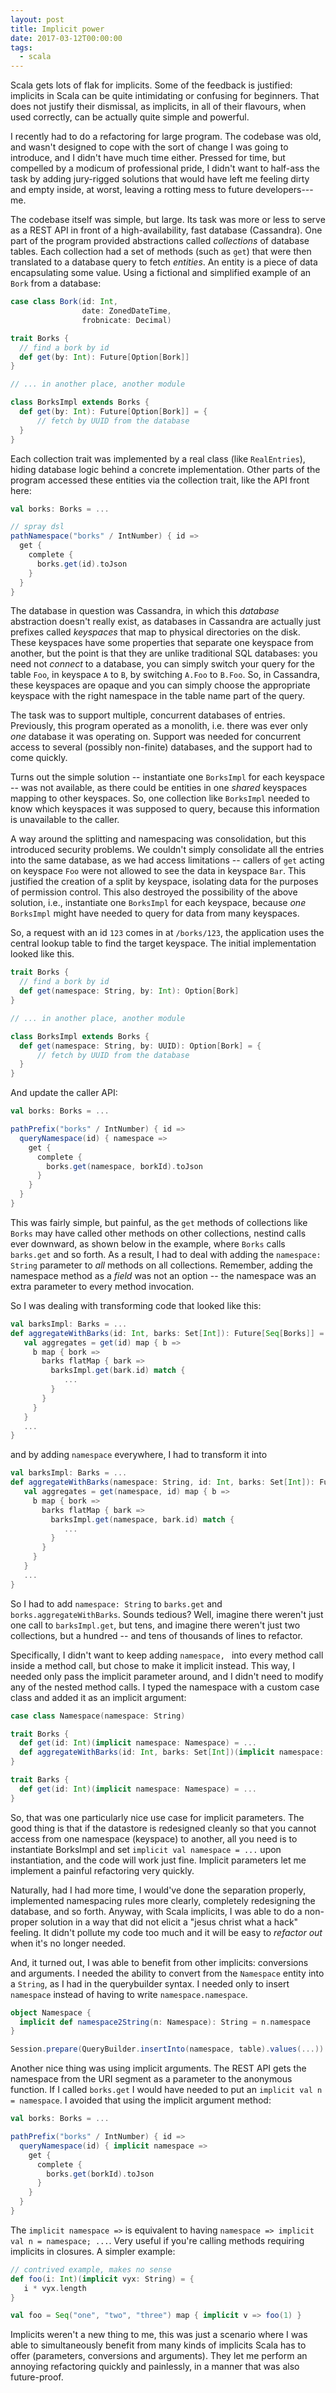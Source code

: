 ```yaml
---
layout: post
title: Implicit power
date: 2017-03-12T00:00:00
tags:
  - scala
---
```


Scala gets lots of flak for implicits. Some of the feedback is justified: implicits in Scala can be
quite intimidating or confusing for beginners. That does not justify their dismissal, as implicits,
in all of their flavours, when used correctly, can be actually quite simple and powerful.

I recently had to do a refactoring for large program. The codebase was old, and wasn't designed to
cope with the sort of change I was going to introduce, and I didn't have much time either. Pressed
for time, but compelled by a modicum of professional pride, I didn't want to half-ass the task by
adding jury-rigged solutions that would have left me feeling dirty and empty inside, at worst,
leaving a rotting mess to future developers---me.

The codebase itself was simple, but large. Its task was more or less to serve as a REST API in front
of a high-availability, fast database (Cassandra). One part of the program provided abstractions
called *collections* of database tables. Each collection had a set of methods (such as `get`) that
were then translated to a database query to fetch *entities*. An entity is a piece of data
encapsulating some value. Using a fictional and simplified example of an `Bork` from a database:

``` scala
case class Bork(id: Int,
                date: ZonedDateTime,
                frobnicate: Decimal)

trait Borks {
  // find a bork by id
  def get(by: Int): Future[Option[Bork]]
}

// ... in another place, another module

class BorksImpl extends Borks {
  def get(by: Int): Future[Option[Bork]] = {
      // fetch by UUID from the database
  }
}
```

Each collection trait was implemented by a real class (like `RealEntries`), hiding database logic
behind a concrete implementation. Other parts of the program accessed these entities via the
collection trait, like the API front here:

``` scala
val borks: Borks = ...

// spray dsl
pathNamespace("borks" / IntNumber) { id =>
  get {
    complete {
      borks.get(id).toJson
    }
  }
}
```

The database in question was Cassandra, in which this *database* abstraction doesn't really exist,
as databases in Cassandra are actually just prefixes called *keyspaces* that map to physical
directories on the disk. These keyspaces have some properties that separate one keyspace from
another, but the point is that they are unlike traditional SQL databases: you need not *connect* to
a database, you can simply switch your query for the table `Foo`, in keyspace `A` to `B`, by
switching `A.Foo` to `B.Foo`. So, in Cassandra, these keyspaces are opaque and you can simply choose
the appropriate keyspace with the right namespace in the table name part of the query.

The task was to support multiple, concurrent databases of entries. Previously, this program operated as a
monolith, i.e. there was ever only *one* database it was operating on. Support was needed for
concurrent access to several (possibly non-finite) databases, and the support had to come quickly.

Turns out the simple solution -- instantiate one `BorksImpl` for each keyspace -- was not available,
as there could be entities in one *shared* keyspaces mapping to other keyspaces. So, one collection
like `BorksImpl` needed to know which keyspaces it was supposed to query, because this information
is unavailable to the caller.

A way around the splitting and namespacing was consolidation, but this introduced security
problems. We couldn't simply consolidate all the entries into the same database, as we had access
limitations -- callers of `get` acting on keyspace `Foo` were not allowed to see the data in
keyspace `Bar`. This justified the creation of a split by keyspace, isolating data for the purposes
of permission control. This also destroyed the possibility of the above solution, i.e., instantiate
one `BorksImpl` for each keyspace, because *one* `BorksImpl` might have needed to query for data
from many keyspaces.

So, a request with an id `123` comes in at `/borks/123`, the application uses the central lookup
table to find the target keyspace. The initial implementation looked like this.

``` scala
trait Borks {
  // find a bork by id
  def get(namespace: String, by: Int): Option[Bork]
}

// ... in another place, another module

class BorksImpl extends Borks {
  def get(namespace: String, by: UUID): Option[Bork] = {
      // fetch by UUID from the database
  }
}
```

And update the caller API: 

``` scala
val borks: Borks = ...

pathPrefix("borks" / IntNumber) { id =>
  queryNamespace(id) { namespace =>
    get {
      complete {
        borks.get(namespace, borkId).toJson
      }
    }
  }
}
```

This was fairly simple, but painful, as the `get` methods of collections like `Borks` may have
called other methods on other collections, nestind calls ever downward, as shown below in the
example, where `Borks` calls `barks.get` and so forth.  As a result, I had to deal with adding the
`namespace: String` parameter to *all* methods on all collections. Remember, adding the namespace
method as a *field* was not an option -- the namespace was an extra parameter to every method
invocation.

So I was dealing with transforming code that looked like this:

``` scala
val barksImpl: Barks = ...
def aggregateWithBarks(id: Int, barks: Set[Int]): Future[Seq[Borks]] = {
   val aggregates = get(id) map { b =>
     b map { bork => 
       barks flatMap { bark =>
         barksImpl.get(bark.id) match {
            ...
         }
       }
     }
   }
   ...
}
```

and by adding `namespace` everywhere, I had to transform it into

```scala
val barksImpl: Barks = ...
def aggregateWithBarks(namespace: String, id: Int, barks: Set[Int]): Future[Seq[Borks]] = {
   val aggregates = get(namespace, id) map { b =>
     b map { bork => 
       barks flatMap { bark =>
         barksImpl.get(namespace, bark.id) match {
            ...
         }
       }
     }
   }
   ...
}
```


So I had to add `namespace: String` to `barks.get` and `borks.aggregateWithBarks`. Sounds tedious?
Well, imagine there weren't just one call to `barksImpl.get`, but tens, and imagine there weren't
just two collections, but a hundred -- and tens of thousands of lines to refactor.

Specifically, I didn't want to keep adding `namespace, ` into every method call inside a method call,
but chose to make it implicit instead.  This way, I needed only pass the implicit parameter around,
and I didn't need to modify any of the nested method calls. I typed the namespace with a custom case
class and added it as an implicit argument:

``` scala
case class Namespace(namespace: String)

trait Borks {
  def get(id: Int)(implicit namespace: Namespace) = ...
  def aggregateWithBarks(id: Int, barks: Set[Int])(implicit namespace: Namespace) = ...
}

trait Barks {
  def get(id: Int)(implicit namespace: Namespace) = ...
}
```

So, that was one particularly nice use case for implicit parameters. The good thing is that if the
datastore is redesigned cleanly so that you cannot access from one namespace (keyspace) to another,
all you need is to instantiate BorksImpl and set `implicit val namespace = ...` upon instantiation, and
the code will work just fine. Implicit parameters let me implement a painful refactoring very
quickly.

Naturally, had I had more time, I would've done the separation properly, implemented namespacing
rules more clearly, completely redesigning the database, and so forth. Anyway, with Scala implicits,
I was able to do a non-proper solution in a way that did not elicit a "jesus christ what a hack"
feeling. It didn't pollute my code too much and it will be easy to *refactor out* when it's no
longer needed.

And, it turned out, I was able to benefit from other implicits: conversions and arguments. I needed
the ability to convert from the `Namespace` entity into a `String`, as I had in the querybuilder
syntax. I needed only to insert `namespace` instead of having to write `namespace.namespace`.

``` scala
object Namespace {
  implicit def namespace2String(n: Namespace): String = n.namespace
}

Session.prepare(QueryBuilder.insertInto(namespace, table).values(...))
```

Another nice thing was using implicit arguments. The REST API gets the namespace from the URI segment
as a parameter to the anonymous function. If I called `borks.get` I would have needed to put an
`implicit val n = namespace`. I avoided that using the implicit argument method:

``` scala
val borks: Borks = ...

pathPrefix("borks" / IntNumber) { id =>
  queryNamespace(id) { implicit namespace =>
    get {
      complete {
        borks.get(borkId).toJson
      }
    }
  }
}
```

The `implicit namespace =>` is equivalent to having `namespace => implicit val n =
namespace; ...`. Very useful if you're calling methods requiring implicits in closures. A
simpler example:

``` scala
// contrived example, makes no sense
def foo(i: Int)(implicit vyx: String) = {
   i * vyx.length
}

val foo = Seq("one", "two", "three") map { implicit v => foo(1) }
```

Implicits weren't a new thing to me, this was just a scenario where I was able to simultaneously
benefit from many kinds of implicits Scala has to offer (parameters, conversions and
arguments). They let me perform an annoying refactoring quickly and painlessly, in a manner that was
also future-proof. 


